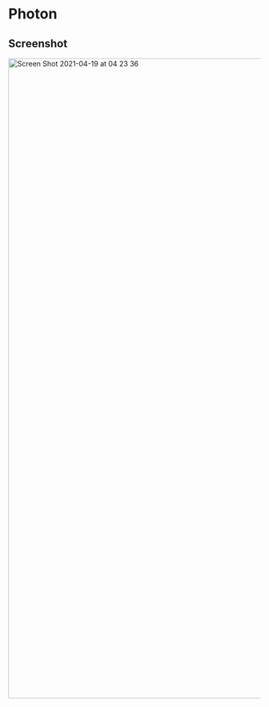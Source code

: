 # Photon

## Screenshot
<img width="1279" alt="Screen Shot 2021-04-19 at 04 23 36" src="https://user-images.githubusercontent.com/45546512/115177501-44509580-a0c7-11eb-9add-5d2d7e4cb1b8.png">
